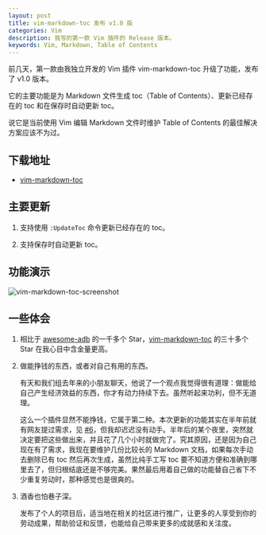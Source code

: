 ```yaml
---
layout: post
title: vim-markdown-toc 发布 v1.0 版
categories: Vim
description: 我写的第一款 Vim 插件的 Release 版本。
keywords: Vim, Markdown, Table of Contents
---
```


前几天，第一款由我独立开发的 Vim 插件 vim-markdown-toc 升级了功能，发布了 v1.0 版本。

它的主要功能是为 Markdown 文件生成 toc（Table of Contents）、更新已经存在的 toc 和在保存时自动更新 toc。

说它是当前使用 Vim 编辑 Markdown 文件时维护 Table of Contents 的最佳解决方案应该不为过。
<!--more-->
## 下载地址

* [vim-markdown-toc](https://github.com/mzlogin/vim-markdown-toc)

## 主要更新

1. 支持使用 `:UpdateToc` 命令更新已经存在的 toc。

2. 支持保存时自动更新 toc。

## 功能演示

![vim-markdown-toc-screenshot](https://raw.githubusercontent.com/mzlogin/vim-markdown-toc/master/screenshots/english.gif)

## 一些体会

1. 相比于 [awesome-adb](https://github.com/mzlogin/awesome-adb) 的一千多个 Star，[vim-markdown-toc](https://github.com/mzlogin/vim-markdown-toc) 的三十多个 Star 在我心目中含金量更高。

2. 做能挣钱的东西，或者对自己有用的东西。

   有天和我们组去年来的小朋友聊天，他说了一个观点我觉得很有道理：做能给自己产生经济效益的东西，你才有动力持续下去。虽然听起来功利，但不无道理。

   这么一个插件显然不能挣钱，它属于第二种。本次更新的功能其实在半年前就有网友提过需求，见 [#6](https://github.com/mzlogin/vim-markdown-toc/issues/6)，但我却迟迟没有动手。半年后的某个夜里，突然就决定要把这些做出来，并且花了几个小时就做完了。究其原因，还是因为自己现在有了需求，我现在要维护几份比较长的 Markdown 文档，如果每次手动去删除已有 toc 然后再次生成，虽然比纯手工写 toc 要不知道方便和准确到哪里去了，但归根结底还是不够完美。果然最后用着自己做的功能替自己省下不少重复劳动时，那种感觉也是很爽的。

3. 酒香也怕巷子深。

   发布了个人的项目后，适当地在相关的社区进行推广，让更多的人享受到你的劳动成果，帮助验证和反馈，也能给自己带来更多的成就感和关注度。
